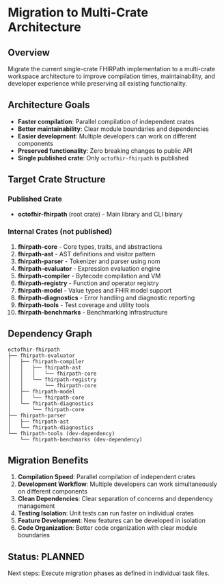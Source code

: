 # Migration to Multi-Crate Architecture

## Overview
Migrate the current single-crate FHIRPath implementation to a multi-crate workspace architecture to improve compilation times, maintainability, and developer experience while preserving all existing functionality.

## Architecture Goals
- **Faster compilation**: Parallel compilation of independent crates
- **Better maintainability**: Clear module boundaries and dependencies
- **Easier development**: Multiple developers can work on different components
- **Preserved functionality**: Zero breaking changes to public API
- **Single published crate**: Only `octofhir-fhirpath` is published

## Target Crate Structure

### Published Crate
- **octofhir-fhirpath** (root crate) - Main library and CLI binary

### Internal Crates (not published)
1. **fhirpath-core** - Core types, traits, and abstractions
2. **fhirpath-ast** - AST definitions and visitor pattern
3. **fhirpath-parser** - Tokenizer and parser using nom
4. **fhirpath-evaluator** - Expression evaluation engine
5. **fhirpath-compiler** - Bytecode compilation and VM
6. **fhirpath-registry** - Function and operator registry
7. **fhirpath-model** - Value types and FHIR model support
8. **fhirpath-diagnostics** - Error handling and diagnostic reporting
9. **fhirpath-tools** - Test coverage and utility tools
10. **fhirpath-benchmarks** - Benchmarking infrastructure

## Dependency Graph
```
octofhir-fhirpath
├── fhirpath-evaluator
│   ├── fhirpath-compiler
│   │   ├── fhirpath-ast
│   │   │   └── fhirpath-core
│   │   └── fhirpath-registry
│   │       └── fhirpath-core
│   ├── fhirpath-model
│   │   └── fhirpath-core
│   └── fhirpath-diagnostics
│       └── fhirpath-core
├── fhirpath-parser
│   ├── fhirpath-ast
│   └── fhirpath-diagnostics
└── fhirpath-tools (dev-dependency)
    └── fhirpath-benchmarks (dev-dependency)
```

## Migration Benefits
1. **Compilation Speed**: Parallel compilation of independent crates
2. **Development Workflow**: Multiple developers can work simultaneously on different components
3. **Clean Dependencies**: Clear separation of concerns and dependency management
4. **Testing Isolation**: Unit tests can run faster on individual crates
5. **Feature Development**: New features can be developed in isolation
6. **Code Organization**: Better code organization with clear module boundaries

## Status: PLANNED
Next steps: Execute migration phases as defined in individual task files.